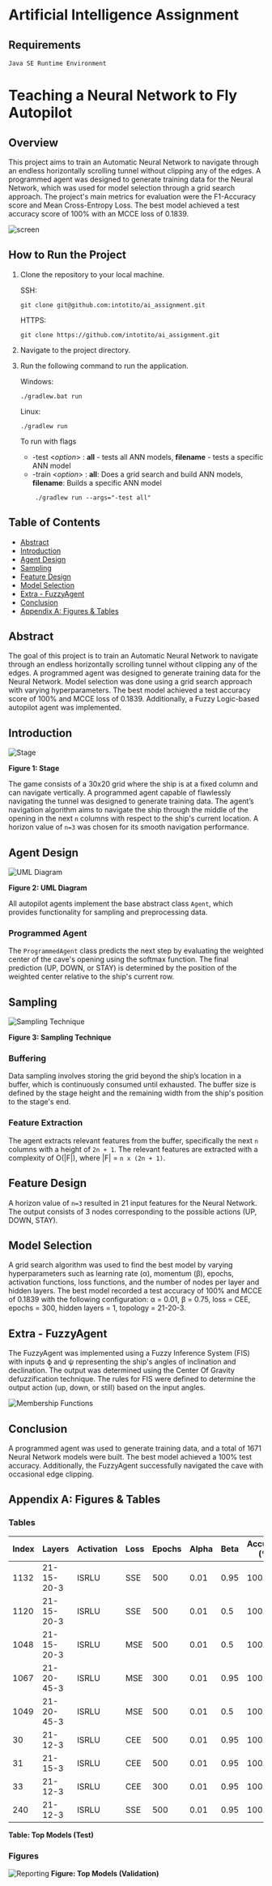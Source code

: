 # Artificial Intelligence Assignment


## Requirements
 `Java SE Runtime Environment`


# Teaching a Neural Network to Fly Autopilot

## Overview
This project aims to train an Automatic Neural Network to navigate through an endless horizontally scrolling tunnel without clipping any of the edges. A programmed agent was designed to generate training data for the Neural Network, which was used for model selection through a grid search approach. The project's main metrics for evaluation were the F1-Accuracy score and Mean Cross-Entropy Loss. The best model achieved a test accuracy score of 100% with an MCCE loss of 0.1839.

![screen](./images/screen.png)


## How to Run the Project
1. Clone the repository to your local machine.

    SSH:
     ```
    git clone git@github.com:intotito/ai_assignment.git
    ``` 
    HTTPS:
    ```
    git clone https://github.com/intotito/ai_assignment.git
    ```
2. Navigate to the project directory.
3. Run the following command to run the application. 

    Windows:
    ```
    ./gradlew.bat run
    ```
    Linux:
    ```
    ./gradlew run
    ```
    To run with flags
    - -test <*option*> : **all** - tests all ANN models, **filename** - tests a specific ANN model
    - -train <*option*> : **all**: Does a grid search and build ANN models, **filename**: Builds a specific ANN model

    ```
        ./gradlew run --args="-test all"
    ```

## Table of Contents

- [Abstract](#abstract)
- [Introduction](#introduction)
- [Agent Design](#agent-design)
- [Sampling](#sampling)
- [Feature Design](#feature-design)
- [Model Selection](#model-selection)
- [Extra - FuzzyAgent](#extra---fuzzyagent)
- [Conclusion](#conclusion)
- [Appendix A: Figures & Tables](#appendix-a-figures--tables)

## Abstract

The goal of this project is to train an Automatic Neural Network to navigate through an endless horizontally scrolling tunnel without clipping any of the edges. A programmed agent was designed to generate training data for the Neural Network. Model selection was done using a grid search approach with varying hyperparameters. The best model achieved a test accuracy score of 100% and MCCE loss of 0.1839. Additionally, a Fuzzy Logic-based autopilot agent was implemented.

## Introduction
![Stage](./images/stage.png)

**Figure 1: Stage**


The game consists of a 30x20 grid where the ship is at a fixed column and can navigate vertically. A programmed agent capable of flawlessly navigating the tunnel was designed to generate training data. The agent’s navigation algorithm aims to navigate the ship through the middle of the opening in the next `n` columns with respect to the ship's current location. A horizon value of `n=3` was chosen for its smooth navigation performance.

## Agent Design


![UML Diagram](./images/uml.png)

**Figure 2: UML Diagram**

All autopilot agents implement the base abstract class `Agent`, which provides functionality for sampling and preprocessing data.

### Programmed Agent

The `ProgrammedAgent` class predicts the next step by evaluating the weighted center of the cave's opening using the softmax function. The final prediction (UP, DOWN, or STAY) is determined by the position of the weighted center relative to the ship's current row.

## Sampling
![Sampling Technique](./images/sampling.png)

**Figure 3: Sampling Technique**
### Buffering

Data sampling involves storing the grid beyond the ship’s location in a buffer, which is continuously consumed until exhausted. The buffer size is defined by the stage height and the remaining width from the ship's position to the stage's end.

### Feature Extraction

The agent extracts relevant features from the buffer, specifically the next `n` columns with a height of `2n + 1`. The relevant features are extracted with a complexity of O(|F|), where |F| = `n x (2n + 1)`.

## Feature Design

A horizon value of `n=3` resulted in 21 input features for the Neural Network. The output consists of 3 nodes corresponding to the possible actions (UP, DOWN, STAY).

## Model Selection

A grid search algorithm was used to find the best model by varying hyperparameters such as learning rate (α), momentum (β), epochs, activation functions, loss functions, and the number of nodes per layer and hidden layers. The best model recorded a test accuracy of 100% and MCCE of 0.1839 with the following configuration: α = 0.01, β = 0.75, loss = CEE, epochs = 300, hidden layers = 1, topology = 21-20-3.

## Extra - FuzzyAgent

The FuzzyAgent was implemented using a Fuzzy Inference System (FIS) with inputs ϕ and ψ representing the ship's angles of inclination and declination. The output was determined using the Center Of Gravity defuzzification technique. The rules for FIS were defined to determine the output action (up, down, or still) based on the input angles.

![Membership Functions](./images/fzzy.png)

## Conclusion

A programmed agent was used to generate training data, and a total of 1671 Neural Network models were built. The best model achieved a 100% test accuracy. Additionally, the FuzzyAgent successfully navigated the cave with occasional edge clipping.

## Appendix A: Figures & Tables

### Tables

| Index | Layers       | Activation | Loss | Epochs | Alpha | Beta | Accuracy (%) | MCE    |
|-------|--------------|------------|------|--------|-------|------|--------------|--------|
| 1132  | 21-15-20-3   | ISRLU      | SSE  | 500    | 0.01  | 0.95 | 100.00       | 0.1819 |
| 1120  | 21-15-20-3   | ISRLU      | SSE  | 500    | 0.01  | 0.5  | 100.00       | 0.1827 |
| 1048  | 21-15-20-3   | ISRLU      | MSE  | 500    | 0.01  | 0.5  | 100.00       | 0.1835 |
| 1067  | 21-20-45-3   | ISRLU      | MSE  | 300    | 0.01  | 0.95 | 100.00       | 0.1835 |
| 1049  | 21-20-45-3   | ISRLU      | MSE  | 500    | 0.01  | 0.5  | 100.00       | 0.1836 |
| 30    | 21-12-3      | ISRLU      | CEE  | 500    | 0.01  | 0.95 | 100.00       | 0.1838 |
| 31    | 21-15-3      | ISRLU      | CEE  | 500    | 0.01  | 0.95 | 100.00       | 0.1838 |
| 33    | 21-12-3      | ISRLU      | CEE  | 300    | 0.01  | 0.95 | 100.00       | 0.1838 |
| 240   | 21-12-3      | ISRLU      | SSE  | 500    | 0.01  | 0.95 | 100.00       | 0.1838 |

**Table: Top Models (Test)**

### Figures

![Reporting](./images/test_report.png)
**Figure: Top Models (Validation)**

 